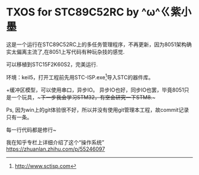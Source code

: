 # TXOS for STC89C52RC by ^ω^ㄍ紫小墨

这是一个运行在STC89C52RC上的多任务管理程序，不再更新，因为8051架构确实太偏离主流了,在8051上写代码有种玩杂技的感觉.

可以移植到STC15F2K60S2，完美运行.

环境：keil5，打开工程前先用STC-ISP.exe[^STCISP]导入STC的器件库。

[^STCISP]: http://www.sctisp.com

+缓冲区模型，可以使用串口，异步IO。
异步IO也好，同步IO也罢，毕竟8051只是一个玩具，~~~下一步我会学习STM32，有空会研究一下STM8.~~~

Ps, 因为win上的git体验很不好，所以并没有使用git管理本工程，故commit记录只有一条。

每一行代码都是修行~

我在知乎专栏上详细介绍了这个“操作系统”
https://zhuanlan.zhihu.com/p/55246097
